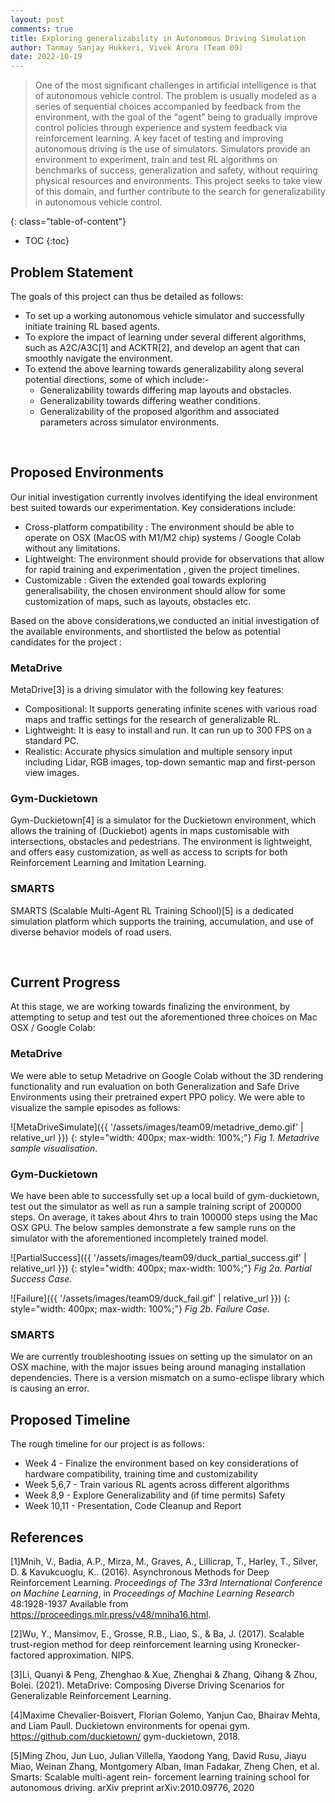 ```yaml
---
layout: post
comments: true
title: Exploring generalizability in Autonomous Driving Simulation
author: Tanmay Sanjay Hukkeri, Vivek Arora (Team 09)
date: 2022-10-19
---
```



> One of the most significant challenges in artificial intelligence is that of autonomous vehicle control. The problem is usually modeled as a series of sequential choices accompanied by feedback from the environment, with the goal of the “agent” being to gradually improve control policies through experience and system feedback via reinforcement learning. A key facet of testing and improving autonomous driving is the use of simulators. Simulators provide an environment to experiment, train and test RL algorithms on benchmarks of success, generalization and safety, without requiring physical resources and environments. This project seeks to take view of this domain, and further contribute to the search for generalizability in autonomous vehicle control.


<!--more-->
{: class="table-of-content"}
* TOC
{:toc}

## Problem Statement
The goals of this project can thus be detailed as follows:
- To set up a working autonomous vehicle simulator and successfully initiate training RL based agents.
- To explore the impact of learning under several different algorithms, such as A2C/A3C[1] and ACKTR[2], and develop an agent that can smoothly navigate the environment.
- To extend the above learning towards generalizability along several potential directions, some of which include:-
    - Generalizability towards differing map layouts and obstacles.
    - Generalizability towards differing weather conditions.
    - Generalizability of the proposed algorithm and associated parameters across simulator environments.

<br/>

## Proposed Environments

Our initial investigation currently involves identifying the ideal environment best suited towards our experimentation. Key considerations include:
- Cross-platform compatibility :  The environment should be able to operate on OSX (MacOS with M1/M2 chip) systems / Google Colab without any limitations.
- Lightweight: The environment should provide for observations that allow for rapid training and experimentation , given the project timelines.
- Customizable : Given the extended goal towards exploring generalisability, the chosen environment should allow for some customization of maps, such as layouts, obstacles etc. 

Based on the above considerations,we conducted an initial investigation of the available environments, and shortlisted the below as potential candidates for the project :

### MetaDrive 
MetaDrive[3] is a driving simulator with the following key features:
- Compositional: It supports generating infinite scenes with various road maps and traffic settings for the research of generalizable RL.
- Lightweight: It is easy to install and run. It can run up to 300 FPS on a standard PC.
- Realistic: Accurate physics simulation and multiple sensory input including Lidar, RGB images, top-down semantic map and first-person view images.

### Gym-Duckietown
Gym-Duckietown[4] is a simulator for the Duckietown environment, which allows the training of (Duckiebot) agents in maps customisable with intersections, obstacles and pedestrians.
The environment is lightweight, and offers easy customization, as well as access to scripts for both Reinforcement Learning and Imitation Learning.


### SMARTS
SMARTS (Scalable Multi-Agent RL Training School)[5] is a dedicated simulation platform which supports the training, accumulation, and use of diverse behavior models of road users.

<br/>

## Current Progress

At this stage, we are working towards finalizing the environment, by attempting to setup and test out the aforementioned three choices on Mac OSX / Google Colab:

### MetaDrive 
We were able to setup Metadrive on Google Colab without the 3D rendering functionality and run evaluation on both Generalization and Safe Drive Environments using their pretrained expert PPO policy. We were able to visualize the sample episodes as follows:

![MetaDriveSimulate]({{ '/assets/images/team09/metadrive_demo.gif' | relative_url }})
{: style="width: 400px; max-width: 100%;"}
*Fig 1. Metadrive sample visualisation*.

### Gym-Duckietown
We have been able to successfully set up a local build of gym-duckietown, test out the simulator as well as run a sample training script of 200000 steps. 
On average, it takes about 4hrs to train 100000 steps using the Mac OSX GPU.
The below samples demonstrate a few sample runs on the simulator with the aforementioned incompletely trained model.

![PartialSuccess]({{ '/assets/images/team09/duck_partial_success.gif' | relative_url }})
{: style="width: 400px; max-width: 100%;"}
*Fig 2a. Partial Success Case*.


![Failure]({{ '/assets/images/team09/duck_fail.gif' | relative_url }})
{: style="width: 400px; max-width: 100%;"}
*Fig 2b. Failure Case*.


### SMARTS
We are currently troubleshooting issues on setting up the simulator on an OSX machine, with the major issues being around managing installation dependencies. There is a version mismatch on a sumo-eclispe library which is causing an error. 

## Proposed Timeline

The rough timeline for our project is as follows:
- Week 4 - Finalize the environment based on key considerations of hardware compatibility, training time and customizability
- Week 5,6,7 - Train various RL agents across different algorithms
- Week 8,9 - Explore Generalizability and (if time permits) Safety
- Week 10,11 - Presentation, Code Cleanup and Report


## References
[1]Mnih, V., Badia, A.P., Mirza, M., Graves, A., Lillicrap, T., Harley, T., Silver, D. &amp; Kavukcuoglu, K.. (2016). Asynchronous Methods for Deep Reinforcement Learning. <i>Proceedings of The 33rd International Conference on Machine Learning</i>, in <i>Proceedings of Machine Learning Research</i> 48:1928-1937 Available from https://proceedings.mlr.press/v48/mniha16.html.  

[2]Wu, Y., Mansimov, E., Grosse, R.B., Liao, S., & Ba, J. (2017). Scalable trust-region method for deep reinforcement learning using Kronecker-factored approximation. NIPS.  

[3]Li, Quanyi & Peng, Zhenghao & Xue, Zhenghai & Zhang, Qihang & Zhou, Bolei. (2021). MetaDrive: Composing Diverse Driving Scenarios for Generalizable Reinforcement Learning.  

[4]Maxime Chevalier-Boisvert, Florian Golemo, Yanjun Cao, Bhairav Mehta, and Liam
Paull. Duckietown environments for openai gym. https://github.com/duckietown/
gym-duckietown, 2018.  

[5]Ming Zhou, Jun Luo, Julian Villella, Yaodong Yang, David Rusu, Jiayu Miao, Weinan Zhang,
Montgomery Alban, Iman Fadakar, Zheng Chen, et al. Smarts: Scalable multi-agent rein-
forcement learning training school for autonomous driving. arXiv preprint arXiv:2010.09776,
2020

